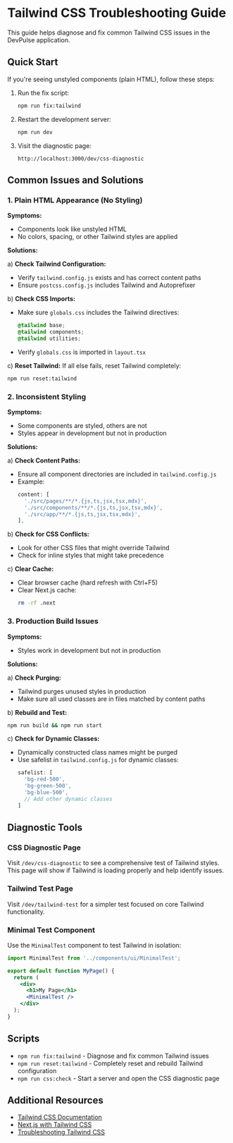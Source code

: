 # Tailwind CSS Troubleshooting Guide

This guide helps diagnose and fix common Tailwind CSS issues in the DevPulse application.

## Quick Start

If you're seeing unstyled components (plain HTML), follow these steps:

1. Run the fix script:
   ```bash
   npm run fix:tailwind
   ```

2. Restart the development server:
   ```bash
   npm run dev
   ```

3. Visit the diagnostic page:
   ```
   http://localhost:3000/dev/css-diagnostic
   ```

## Common Issues and Solutions

### 1. Plain HTML Appearance (No Styling)

**Symptoms:**
- Components look like unstyled HTML
- No colors, spacing, or other Tailwind styles are applied

**Solutions:**

a) **Check Tailwind Configuration:**
   - Verify `tailwind.config.js` exists and has correct content paths
   - Ensure `postcss.config.js` includes Tailwind and Autoprefixer

b) **Check CSS Imports:**
   - Make sure `globals.css` includes the Tailwind directives:
     ```css
     @tailwind base;
     @tailwind components;
     @tailwind utilities;
     ```
   - Verify `globals.css` is imported in `layout.tsx`

c) **Reset Tailwind:**
   If all else fails, reset Tailwind completely:
   ```bash
   npm run reset:tailwind
   ```

### 2. Inconsistent Styling

**Symptoms:**
- Some components are styled, others are not
- Styles appear in development but not in production

**Solutions:**

a) **Check Content Paths:**
   - Ensure all component directories are included in `tailwind.config.js`
   - Example:
     ```js
     content: [
       './src/pages/**/*.{js,ts,jsx,tsx,mdx}',
       './src/components/**/*.{js,ts,jsx,tsx,mdx}',
       './src/app/**/*.{js,ts,jsx,tsx,mdx}',
     ],
     ```

b) **Check for CSS Conflicts:**
   - Look for other CSS files that might override Tailwind
   - Check for inline styles that might take precedence

c) **Clear Cache:**
   - Clear browser cache (hard refresh with Ctrl+F5)
   - Clear Next.js cache:
     ```bash
     rm -rf .next
     ```

### 3. Production Build Issues

**Symptoms:**
- Styles work in development but not in production

**Solutions:**

a) **Check Purging:**
   - Tailwind purges unused styles in production
   - Make sure all used classes are in files matched by content paths

b) **Rebuild and Test:**
   ```bash
   npm run build && npm run start
   ```

c) **Check for Dynamic Classes:**
   - Dynamically constructed class names might be purged
   - Use safelist in `tailwind.config.js` for dynamic classes:
     ```js
     safelist: [
       'bg-red-500',
       'bg-green-500',
       'bg-blue-500',
       // Add other dynamic classes
     ]
     ```

## Diagnostic Tools

### CSS Diagnostic Page

Visit `/dev/css-diagnostic` to see a comprehensive test of Tailwind styles.
This page will show if Tailwind is loading properly and help identify issues.

### Tailwind Test Page

Visit `/dev/tailwind-test` for a simpler test focused on core Tailwind functionality.

### Minimal Test Component

Use the `MinimalTest` component to test Tailwind in isolation:

```jsx
import MinimalTest from '../components/ui/MinimalTest';

export default function MyPage() {
  return (
    <div>
      <h1>My Page</h1>
      <MinimalTest />
    </div>
  );
}
```

## Scripts

- `npm run fix:tailwind` - Diagnose and fix common Tailwind issues
- `npm run reset:tailwind` - Completely reset and rebuild Tailwind configuration
- `npm run css:check` - Start a server and open the CSS diagnostic page

## Additional Resources

- [Tailwind CSS Documentation](https://tailwindcss.com/docs)
- [Next.js with Tailwind CSS](https://nextjs.org/docs/app/building-your-application/styling/tailwind-css)
- [Troubleshooting Tailwind CSS](https://tailwindcss.com/docs/content-configuration#troubleshooting)